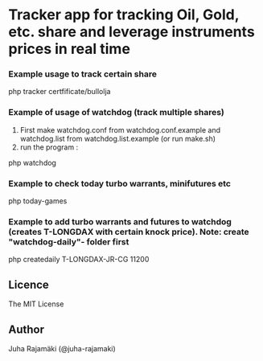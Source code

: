 # Tracker app for tracking Oil, Gold, etc. share and leverage instruments prices in real time



### Example usage to track certain share

php tracker certfificate/bullolja



### Example of usage of watchdog (track multiple shares)
1. First make watchdog.conf from watchdog.conf.example and watchdog.list from watchdog.list.example (or run make.sh)
2. run the program :

php watchdog



### Example to check today turbo warrants, minifutures etc 

php today-games



### Example to add turbo warrants and futures to watchdog (creates T-LONGDAX with certain knock price). Note: create "watchdog-daily"- folder first

php createdaily T-LONGDAX-JR-CG 11200



## Licence

The MIT License


## Author

Juha Rajamäki (@juha-rajamaki)
